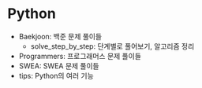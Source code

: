 ﻿# Python
- Baekjoon: 백준 문제 풀이들
  - solve_step_by_step: 단계별로 풀어보기, 알고리즘 정리
- Programmers: 프로그래머스 문제 풀이들
- SWEA: SWEA 문제 풀이들
- tips: Python의 여러 기능
